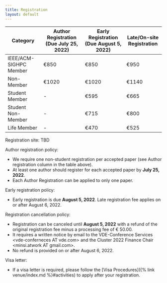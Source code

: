 ```yaml
---
title: Registration
layout: default
---
```


| Category            | Author Registration (Due July 25, 2022) | Early Registration (Due August 5, 2022) | Late/On-site Registration |
|---------------------------|---------------------|----------------------|---------------------------|
| IEEE/ACM-SIGHPC Member    | €850                | €850                 | €950                      |
| Non-Member                | €1020               | €1020                | €1140                     |
| Student Member            | -                   | €595                 | €665                      |
| Student Non-Member        | -                   | €715                 | €800                      |
| Life Member               | -                   | €470                 | €525                      |

Registration site: TBD

Author registration policy:

* We require one non-student registration per accepted paper (see Author registration column in the table above).
* At least one author should register for each accepted paper by **July 25, 2022**.
* Each Author Registration can be applied to only one paper.

Early registration policy:

* Early registration is due **August 5, 2022**. Late registration fee applies on or after August 6, 2022.

Registration cancellation policy:

* Registration can be canceled until **August 5, 2022** with a refund of the original registration fee minus a processing fee of € 50.00.
* It requires a written notice by email to the VDE-Conference Services &lt;vde-conferneces AT vde.com> and the Cluster 2022 Finance Chair &lt;minsi.atwork AT gmail.com>.
* No refund is provided on or after August 6, 2022.

Visa letter:

* If a visa letter is required, please follow the [Visa Procedures]({% link venue/index.md %}#activities) to apply after your registration.

